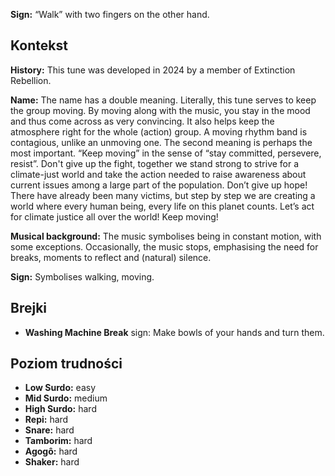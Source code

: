 **Sign:** “Walk” with two fingers on the other hand.

## Kontekst

**History:** This tune was developed in 2024 by a member of Extinction
Rebellion.

**Name:** The name has a double meaning. Literally, this tune serves to keep the
group moving. By moving along with the music, you stay in the mood and thus come
across as very convincing. It also helps keep the atmosphere right for the whole
(action) group. A moving rhythm band is contagious, unlike an unmoving one. The
second meaning is perhaps the most important. “Keep moving” in the sense of
“stay committed, persevere, resist”. Don't give up the fight, together we stand
strong to strive for a climate-just world and take the action needed to raise
awareness about current issues among a large part of the population. Don’t give
up hope! There have already been many victims, but step by step we are creating
a world where every human being, every life on this planet counts. Let’s act for
climate justice all over the world! Keep moving!

**Musical background:** The music symbolises being in constant motion, with some
exceptions. Occasionally, the music stops, emphasising the need for breaks,
moments to reflect and (natural) silence.

**Sign:** Symbolises walking, moving.

## Brejki

* **Washing Machine Break** sign: Make bowls of your hands and turn them.

## Poziom trudności

* **Low Surdo:** easy
* **Mid Surdo:** medium
* **High Surdo:** hard
* **Repi:** hard
* **Snare:** hard
* **Tamborim:** hard
* **Agogô:** hard
* **Shaker:** hard
